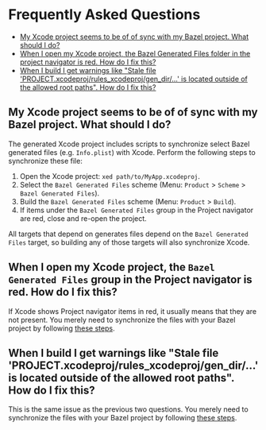 # Frequently Asked Questions

<!--
The TOC for this document was generated using https://github.com/ekalinin/github-markdown-toc.go.

# Install gh-md-toc
brew install github-markdown-toc

# Generate TOC
gh-md-toc --hide-header --hide-footer --start-depth=1
-->
* [My Xcode project seems to be of of sync with my Bazel project\. What should I do?](#my-xcode-project-seems-to-be-of-of-sync-with-my-bazel-project-what-should-i-do)
* [When I open my Xcode project, the Bazel Generated Files folder in the project navigator is red\. How do I fix this?](#when-i-open-my-xcode-project-the-bazel-generated-files-folder-in-the-project-navigator-is-red-how-do-i-fix-this)
* [When I build I get warnings like "Stale file 'PROJECT\.xcodeproj/rules\_xcodeproj/gen\_dir/\.\.\.' is located outside of the allowed root paths"\. How do I fix this?](#when-i-build-i-get-warnings-like-stale-file-projectxcodeprojrules_xcodeprojgen_dir-is-located-outside-of-the-allowed-root-paths-how-do-i-fix-this)

## My Xcode project seems to be of of sync with my Bazel project. What should I do?

The generated Xcode project includes scripts to synchronize select Bazel
generated files (e.g. `Info.plist`) with Xcode. Perform the following steps to
synchronize these file:

1. Open the Xcode project: `xed path/to/MyApp.xcodeproj`.
2. Select the `Bazel Generated Files` scheme (Menu: `Product` > `Scheme` >
   `Bazel Generated Files`).
3. Build the `Bazel Generated Files` scheme (Menu: `Product` > `Build`).
4. If items under the `Bazel Generated Files` group in the Project navigator are
   red, close and re-open the project.

All targets that depend on generates files depend on the `Bazel Generated Files`
target, so building any of those targets will also synchronize Xcode.

## When I open my Xcode project, the `Bazel Generated Files` group in the Project navigator is red. How do I fix this?

If Xcode shows Project navigator items in red, it usually means that they are
not present. You merely need to synchronize the files with your Bazel project by
following
[these steps](#my-xcode-project-seems-to-be-of-of-sync-with-my-bazel-project-what-should-i-do).

## When I build I get warnings like "Stale file 'PROJECT.xcodeproj/rules_xcodeproj/gen_dir/...' is located outside of the allowed root paths". How do I fix this?

This is the same issue as the previous two questions.  You merely need to
synchronize the files with your Bazel project by following
[these steps](#my-xcode-project-seems-to-be-of-of-sync-with-my-bazel-project-what-should-i-do).
